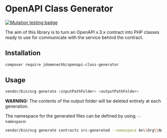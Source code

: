 # OpenAPI Class Generator

[![Mutation testing badge](https://badge.stryker-mutator.io/github.com/jdomenechb/openapi-class-generator/master)](https://stryker-mutator.github.io)

The aim of this library is to turn an OpenAPI v.3.x contract into PHP classes ready to use for communicate with the service behind the contract.

## Installation

```bash
composer require jdomenechb/openapi-class-generator
```

## Usage

```bash
vendor/bin/ocg generate <inputPathFolder> <outputPathFolder>
```

**WARNING:** The contents of the output folder will be deleted entirely at each generation.

The namespace for the generated files can be defined by using `--namespace`:

```bash
vendor/bin/ocg generate contracts src-generated --namespace An\\Org\\Namespace
```

